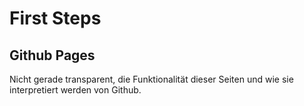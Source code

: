 # First Steps

## Github Pages

Nicht gerade transparent, die Funktionalität dieser Seiten und wie sie interpretiert werden von Github.
